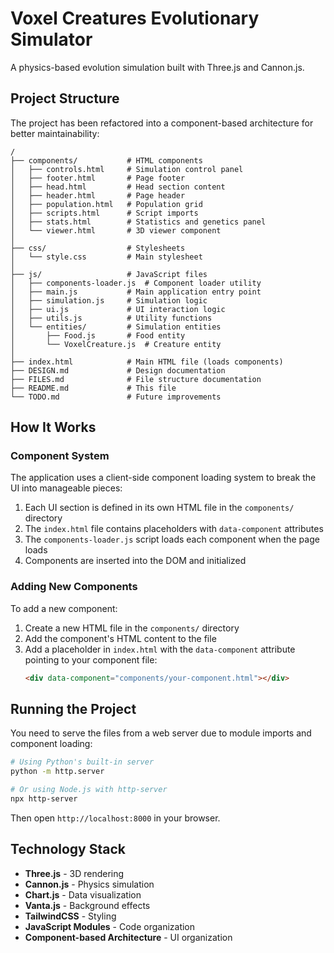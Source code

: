 # Voxel Creatures Evolutionary Simulator

A physics-based evolution simulation built with Three.js and Cannon.js.

## Project Structure

The project has been refactored into a component-based architecture for better maintainability:

```
/
├── components/           # HTML components
│   ├── controls.html     # Simulation control panel
│   ├── footer.html       # Page footer
│   ├── head.html         # Head section content
│   ├── header.html       # Page header
│   ├── population.html   # Population grid
│   ├── scripts.html      # Script imports
│   ├── stats.html        # Statistics and genetics panel
│   └── viewer.html       # 3D viewer component
│
├── css/                  # Stylesheets
│   └── style.css         # Main stylesheet
│
├── js/                   # JavaScript files
│   ├── components-loader.js  # Component loader utility
│   ├── main.js           # Main application entry point
│   ├── simulation.js     # Simulation logic
│   ├── ui.js             # UI interaction logic
│   ├── utils.js          # Utility functions
│   └── entities/         # Simulation entities
│       ├── Food.js       # Food entity
│       └── VoxelCreature.js  # Creature entity
│
├── index.html            # Main HTML file (loads components)
├── DESIGN.md             # Design documentation
├── FILES.md              # File structure documentation
├── README.md             # This file
└── TODO.md               # Future improvements
```

## How It Works

### Component System

The application uses a client-side component loading system to break the UI into manageable pieces:

1. Each UI section is defined in its own HTML file in the `components/` directory
2. The `index.html` file contains placeholders with `data-component` attributes
3. The `components-loader.js` script loads each component when the page loads
4. Components are inserted into the DOM and initialized

### Adding New Components

To add a new component:

1. Create a new HTML file in the `components/` directory
2. Add the component's HTML content to the file
3. Add a placeholder in `index.html` with the `data-component` attribute pointing to your component file:
   ```html
   <div data-component="components/your-component.html"></div>
   ```

## Running the Project

You need to serve the files from a web server due to module imports and component loading:

```bash
# Using Python's built-in server
python -m http.server

# Or using Node.js with http-server
npx http-server
```

Then open `http://localhost:8000` in your browser.

## Technology Stack

- **Three.js** - 3D rendering
- **Cannon.js** - Physics simulation
- **Chart.js** - Data visualization
- **Vanta.js** - Background effects
- **TailwindCSS** - Styling
- **JavaScript Modules** - Code organization
- **Component-based Architecture** - UI organization